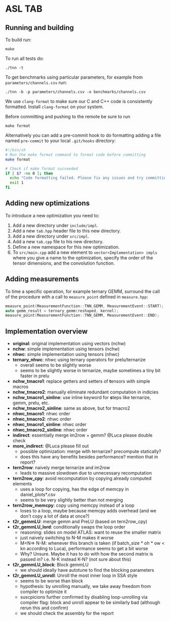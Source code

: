 # ASL TAB

## Running and building

To build run:
```
make
```

To run all tests do:
```
./tnn -t
```

To get benchmarks using particular parameters, for example from `parameters/channels.csv` run:

```
./tnn -b -p parameters/channels.csv -o benchmarks/channels.csv
```

We use `clang-format` to make sure our C and C++ code is consistently formatted.
Install `clang-format` on your system.

Before committing and pushing to the remote be sure to run
```
make format
```

Alternatively you can add a pre-commit hook to do formatting adding a file named `pre-commit` to your local `.git/hooks` directory:
```bash
#!/bin/sh
# Run the make format command to format code before committing
make format

# Check if make format succeeded
if [ $? -ne 0 ]; then
  echo "Code formatting failed. Please fix any issues and try committing again."
  exit 1
fi
```

## Adding new optimizations

To introduce a new optimization you need to:
1. Add a new directory under `include/impl`.
2. Add a new `tab.hpp` header file to this new directory.
3. Add a new directory under `src/impl`.
4. Add a new `tab.cpp` file to his new directory.
5. Define a new namespace for this new optimization.
6. To `src/main.cpp` add a new element to `vector<Implementation> impls` where you give a name to the optimization, specify the order of the tensor dimensions, and the convolution function.

## Adding measurements

To time a specific operation, for example ternary GEMM, surround the call of the procedure with a call to `measure_point` defined in `measure.hpp`:
```C++
measure_point(MeasurementFunction::TNN_GEMM, MeasurementEvent::START);
auto gemm_result = ternary_gemm(reshaped, kernel);
measure_point(MeasurementFunction::TNN_GEMM, MeasurementEvent::END);
```

## Implementation overview
- **original**: original implementation using vectors (nchw)
- **nchw**: simple implementation using tensors (nchw)
- **nhwc**: simple implementation using tensors (nhwc)
- **ternary_nhwc**: nhwc using ternary operators for prelu/ternarize
  - overall seems to be slightly worse
  - seems to be slightly worse in ternarize, maybe sometimes a tiny bit faster in prelu
- **nchw_tmacro1**: replace getters and setters of **t**ensors with simple macros
- **nchw_tmacro2**: manually eliminate redundant computation in indicies
- **nchw_tmacro1_sinline**: use inline keyword for **s**teps like ternarize, gemm, prelu, etc.
- **nchw_tmacro2_sinline**: same as above, but for tmacro2
- **nhwc_tmacro1**: nhwc order
- **nhwc_tmacro2**: nhwc order
- **nhwc_tmacro1_sinline**: nhwc order
- **nhwc_tmacro2_sinline**: nhwc order
- **indirect**: essentially merge im2row + gemm? @Luca please double check
- **more_indirect**: @Luca please fill out
  - possible optimization: merge with ternarize? precompute statically?
  - does this have any benefits besides performance? mention that in report?
- **tern2row**: naively merge ternarize and im2row
  - leads to massive slowdown due to unnecessary recomputation
- **tern2row_cpy**: avoid recomputation by copying already computed elements
  - uses a loop for copying, has the edge of memcpy in daniel_plots*.csv
  - seems to be very slightly better than not merging
- **tern2row_memcpy**: copy using memcpy instead of a loop
  - loses to a loop, maybe because memcpy adds overhead (and we don't copy a lot of data at once?)
- **t2r_gemmLU**: merge gemm and PreLU (based on tern2row_cpy)
- **t2r_gemmLU_lord**: conditionally swaps the loop order
  - reasoning: slides on model ATLAS: want to reuse the smaller matrix
  - just naively switching to N-M makes it worse
  - M<N=> N-M: whenever this branch is taken (if batch_size * oh * ow < kn according to Luca), performance seems to get a bit worse
  - Why? Unsure. Maybe it has to do with how the second matrix is passed in? i.e. N-K instead K-N? (not sure about this)
- **t2r_gemmLU_block**: Block gemmLU
  - we should ideally have autotune to find the blocking parameters
- **t2r_gemmLU_unroll**: Unroll the most inner loop in SSA style
  - seems to be worse than block
  - hypothesis: by unrolling manually, we take away freedom from compiler to optimize it
  - suscpicions further confirmed by disabling loop-unrolling via compiler flag: block and unroll appear to be similarly bad (although rerun this and confirm)
  - we should check the assembly for the report